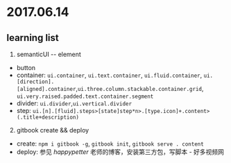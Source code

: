 
# 2017.06.14

## learning list

1. semanticUI -- element
  - button
  - container: `ui.container`, `ui.text.container`, `ui.fluid.container`, `ui.[direction].[aligned].container`,`ui.three.column.stackable.container.grid`, `ui.very.raised.padded.text.container.segment`
  - divider: `ui.divider`,`ui.vertical.divider`
  - step: `ui.[n].[fluid].steps>[state]step*n>.[type.icon]+.content>(.title+description)`

2. gitbook create && deploy
  - create: `npm i gitbook -g`, `gitbook init`, `gitbook serve . content`
  - deploy: 参见 *happypetter* 老师的博客，安装第三方包，写脚本 - 好多视频网
